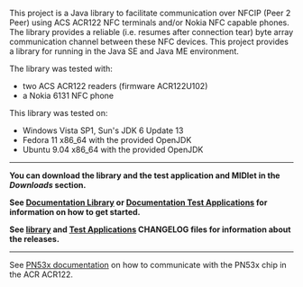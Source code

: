This project is a Java library to facilitate communication over NFCIP (Peer 2
Peer) using ACS ACR122 NFC terminals and/or Nokia NFC capable phones. The
library provides a reliable (i.e. resumes after connection tear) byte array
communication channel between these NFC devices. This project provides a
library for running in the Java SE and Java ME environment.

The library was tested with:
  * two ACS ACR122 readers (firmware ACR122U102)
  * a Nokia 6131 NFC phone

This library was tested on:
  * Windows Vista SP1, Sun's JDK 6 Update 13
  * Fedora 11 x86\_64 with the provided OpenJDK
  * Ubuntu 9.04 x86\_64 with the provided OpenJDK

---

**You can download the library and the test application and MIDlet in the _Downloads_ section.**

**See [Documentation Library](http://code.google.com/p/nfcip-java/source/browse/trunk/nfcip-java/README) or [Documentation Test Applications](http://code.google.com/p/nfcip-java/source/browse/trunk/nfcip-java-tests/README) for information on how to get started.**

**See [library](http://code.google.com/p/nfcip-java/source/browse/trunk/nfcip-java/CHANGELOG) and [Test Applications](http://code.google.com/p/nfcip-java/source/browse/trunk/nfcip-java-tests/CHANGELOG) CHANGELOG files for information about the releases.**

---


See [PN53x documentation](http://code.google.com/p/nfcip-java/source/browse/trunk/nfcip-java/doc/ACR122_PN53x.txt) on how to communicate with the PN53x chip in the ACR ACR122.